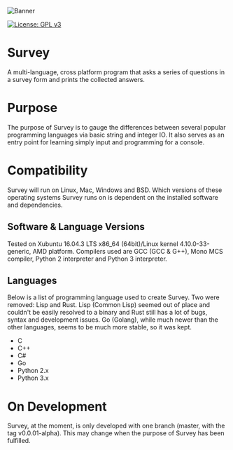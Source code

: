 ![Banner](https://github.com/mknepper/survey/blob/master/Images/logo.png)

[![License: GPL v3](https://img.shields.io/badge/License-GPL%20v3-blue.svg?style=flat-square)](https://www.gnu.org/licenses/agpl-3.0)

# Survey
A multi-language, cross platform program that asks a series of questions in a survey form and prints the collected answers.

# Purpose

The purpose of Survey is to gauge the differences between several popular programming languages via basic string and integer IO. It also serves as an entry point for learning simply input and programming for a console.

# Compatibility

Survey will run on Linux, Mac, Windows and BSD. Which versions of these operating systems Survey runs on is dependent on the installed software and dependencies.

## Software & Language Versions
Tested on Xubuntu 16.04.3 LTS x86_64 (64bit)/Linux kernel 4.10.0-33-generic, AMD platform. Compilers used are GCC (GCC & G++), Mono MCS compiler, Python 2 interpreter and Python 3 interpreter.

## Languages

Below is a list of programming language used to create Survey. Two were removed: Lisp and Rust. Lisp (Common Lisp) seemed out of place and couldn't be easily resolved to a binary and Rust still has a lot of bugs, syntax and development issues. Go (Golang), while much newer than the other languages, seems to be much more stable, so it was kept.

- C
- C++
- C#
- Go
- Python 2.x
- Python 3.x

# On Development

Survey, at the moment, is only developed with one branch (master, with the tag v0.0.01-alpha). This may change when the purpose of Survey has been fulfilled.
